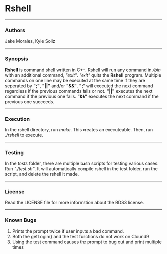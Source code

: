 # Rshell
_______
### Authors
Jake Morales, Kyle Soliz
___
### Synopsis
**Rshell** is command shell written in C++. Rshell will run any command in */bin* with an additional command, *"exit"*. *"exit"* quits the **Rshell** program. Multiple commands on one line may be executed at the same time if they are seperated by **";"**, **"||"** and/or **"&&"**. **";"** will executed the next command regardless if the previous commands fails or not. **"||"** executes the next command if the previous one fails. **"&&"** executes the next command if the previous one succeeds.
___
### Execution
In the rshell directory, run *make*. This creates an executeable. Then, run *./rshell* to execute.
___
### Testing
In the *tests* folder, there are multiple bash scripts for testing various cases. Run *"./_test_.sh"*. It will automatically compile rshell in the test folder, run the script, and delete the rshell it made. 
___
### License
Read the LICENSE file for more information about the BDS3 license.
___
### Known Bugs
1. Prints the prompt twice if user inputs a bad command.
2. Both the getLogin() and the test functions do not work on Clound9
3. Using the test command causes the prompt to bug out and print multiple times

